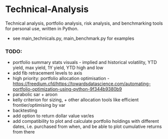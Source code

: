 # Technical-Analysis
Technical analysis, portfolio analysis, risk analysis, and benchmarking tools for personal use, written in Python.

- see main_technicals.py, main_benchmark.py for examples






### TODO:
- portfolio summary stats visuals - implied and historical volatility, YTD yield, max yield, 1Y yield, YTD high and low
- add fib retracement levels to axis
- high priority: portfolio allocation optimisation - https://freedium.cfd/https://towardsdatascience.com/automating-portfolio-optimization-using-python-9f344b9380b9
- parabolic sar + aroon
- kelly criterion for sizing, + other allocation tools like efficient frontier/optimising by var
- backtesting 
- add option to return dollar value var/es
- add compatibility to plot and calculate portfolio holdings with different dates, i.e. purchased from when, and be able to plot cumulative returns from there
